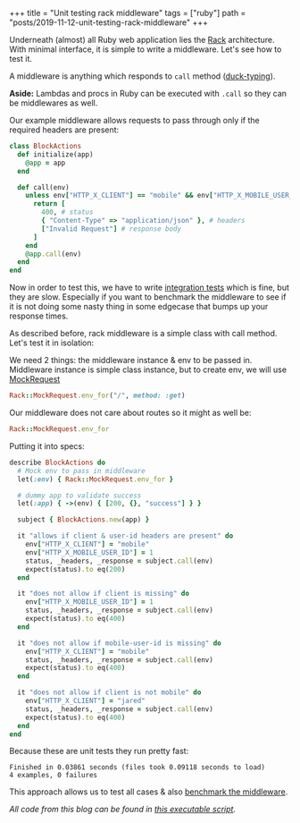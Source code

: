 +++
title = "Unit testing rack middleware"
tags = ["ruby"]
path = "posts/2019-11-12-unit-testing-rack-middleware"
+++

Underneath (almost) all Ruby web application lies the [Rack](http://rack.github.io/) architecture.
With minimal interface, it is simple to write a middleware. Let's see how to test it.

<!-- more -->

A middleware is anything which responds to `call` method ([duck-typing](https://en.wikipedia.org/wiki/Duck_typing)).

**Aside:** Lambdas and procs in Ruby can be executed with `.call` so they can be middlewares as well.

Our example middleware allows requests to pass through only if the required headers are present:

```ruby
class BlockActions
  def initialize(app)
    @app = app
  end

  def call(env)
    unless env["HTTP_X_CLIENT"] == "mobile" && env["HTTP_X_MOBILE_USER_ID"]
      return [
        400, # status
        { "Content-Type" => "application/json" }, # headers
        ["Invalid Request"] # response body
      ]
    end
    @app.call(env)
  end
end
```

Now in order to test this, we have to write [integration tests](https://guides.rubyonrails.org/testing.html#integration-testing)
which is fine, but they are slow. Especially if you want to
benchmark the middleware to see if it is not doing some nasty thing in some edgecase that bumps up your response times.

As described before, rack middleware is a simple class with call method. Let's test it in isolation:

We need 2 things: the middleware instance & env to be passed in. Middleware instance is simple class instance, but to create env,
we will use [MockRequest](https://www.rubydoc.info/gems/rack/Rack/MockRequest)

```ruby
Rack::MockRequest.env_for("/", method: :get)
```

Our middleware does not care about routes so it might as well be:

```ruby
Rack::MockRequest.env_for
```

Putting it into specs:

```ruby
describe BlockActions do
  # Mock env to pass in middleware
  let(:env) { Rack::MockRequest.env_for }

  # dummy app to validate success
  let(:app) { ->(env) { [200, {}, "success"] } }

  subject { BlockActions.new(app) }

  it "allows if client & user-id headers are present" do
    env["HTTP_X_CLIENT"] = "mobile"
    env["HTTP_X_MOBILE_USER_ID"] = 1
    status, _headers, _response = subject.call(env)
    expect(status).to eq(200)
  end

  it "does not allow if client is missing" do
    env["HTTP_X_MOBILE_USER_ID"] = 1
    status, _headers, _response = subject.call(env)
    expect(status).to eq(400)
  end

  it "does not allow if mobile-user-id is missing" do
    env["HTTP_X_CLIENT"] = "mobile"
    status, _headers, _response = subject.call(env)
    expect(status).to eq(400)
  end

  it "does not allow if client is not mobile" do
    env["HTTP_X_CLIENT"] = "jared"
    status, _headers, _response = subject.call(env)
    expect(status).to eq(400)
  end
end
```

Because these are unit tests they run pretty fast:

```
Finished in 0.03861 seconds (files took 0.09118 seconds to load)
4 examples, 0 failures
```

This approach allows us to test all cases & also [benchmark the middleware](https://blog.heroku.com/benchmarking-rack-middleware).

_All code from this blog can be found in [this executable script](https://gist.github.com/tejasbubane/c046640bfb1964e2678aaa138ca8e4bb)._
